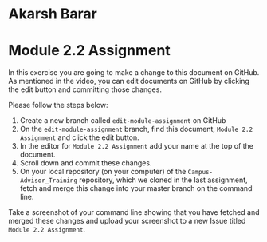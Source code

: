 # Akarsh Barar
# Module 2.2 Assignment

In this exercise you are going to make a change to this document on GitHub. As mentioned in the video, you can edit documents
on GitHub by clicking the edit button and committing those changes. 

Please follow the steps below:

1. Create a new branch called `edit-module-assignment` on GitHub
2. On the `edit-module-assignment` branch, find this document, `Module 2.2 Assignment` and click the edit button.
3. In the editor for `Module 2.2 Assignment` add your name at the top of the document.
4. Scroll down and commit these changes.
5. On your local repository (on your computer) of the `Campus-Advisor_Training` repository, which we cloned in the last assignment,
fetch and merge this change into your master branch on the command line.

Take a screenshot of your command line showing that you have fetched and merged these changes
and upload your screenshot to a new Issue titled `Module 2.2 Assignment`.
